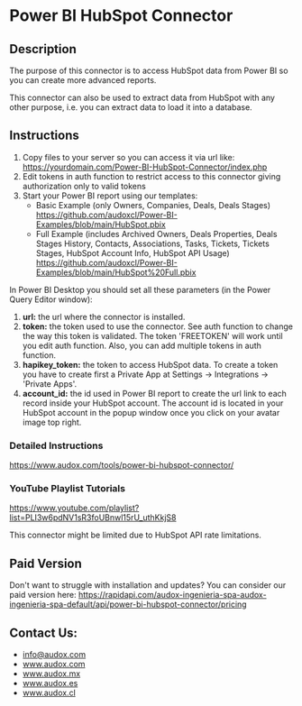 # Power BI HubSpot Connector

## Description

The purpose of this connector is to access HubSpot data from Power BI so you can create more advanced reports.

This connector can also be used to extract data from HubSpot with any other purpose, i.e. you can extract data to load it into a database.

## Instructions

1. Copy files to your server so you can access it via url like:  
https://yourdomain.com/Power-BI-HubSpot-Connector/index.php
2. Edit tokens in auth function to restrict access to this connector giving authorization only to valid tokens
3. Start your Power BI report using our templates:
   - Basic Example (only Owners, Companies, Deals, Deals Stages)  
     https://github.com/audoxcl/Power-BI-Examples/blob/main/HubSpot.pbix
   - Full Example (includes Archived Owners, Deals Properties, Deals Stages History, Contacts, Associations, Tasks, Tickets, Tickets Stages, HubSpot Account Info, HubSpot API Usage)  
     https://github.com/audoxcl/Power-BI-Examples/blob/main/HubSpot%20Full.pbix

In Power BI Desktop you should set all these parameters (in the Power Query Editor window):

1. **url:** the url where the connector is installed.
2. **token:** the token used to use the connector. See auth function to change the way this token is validated. The token 'FREETOKEN' will work until you edit auth function. Also, you can add multiple tokens in auth function.
3. **hapikey_token:** the token to access HubSpot data. To create a token you have to create first a Private App at Settings -> Integrations -> 'Private Apps'.
4. **account_id:** the id used in Power BI report to create the url link to each record inside your HubSpot account. The account id is located in your HubSpot account in the popup window once you click on your avatar image top right.

### Detailed Instructions

https://www.audox.com/tools/power-bi-hubspot-connector/

### YouTube Playlist Tutorials

https://www.youtube.com/playlist?list=PLI3w6pdNV1sR3foUBnwl15rU_uthKkjS8

This connector might be limited due to HubSpot API rate limitations.

## Paid Version

Don't want to struggle with installation and updates?
You can consider our paid version here:
https://rapidapi.com/audox-ingenieria-spa-audox-ingenieria-spa-default/api/power-bi-hubspot-connector/pricing

## Contact Us:

- info@audox.com
- www.audox.com
- www.audox.mx
- www.audox.es
- www.audox.cl
